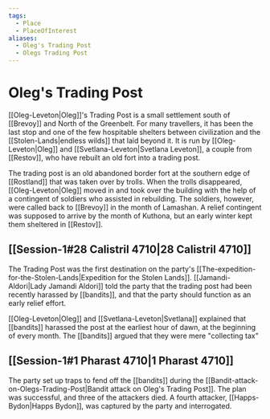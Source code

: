 ```yaml
---
tags:
  - Place
  - PlaceOfInterest
aliases:
  - Oleg's Trading Post
  - Olegs Trading Post
---
```

# Oleg's Trading Post
[[Oleg-Leveton|Oleg]]'s Trading Post is a small settlement south of [[Brevoy]] and North of the Greenbelt. For many travellers, it has been the last stop and one of the few hospitable shelters between civilization and the [[Stolen-Lands|endless wilds]] that laid beyond it. It is run by [[Oleg-Leveton|Oleg]] and [[Svetlana-Leveton|Svetlana Leveton]], a couple from [[Restov]], who have rebuilt an old fort into a trading post. 

The trading post is an old abandoned border fort at the southern edge of [[Rostland]] that was taken over by trolls. When the trolls disappeared, [[Oleg-Leveton|Oleg]] moved in and took over the building with the help of a contingent of soldiers who assisted in rebuilding. The soldiers, however, were called back to [[Brevoy]] in the month of Lamashan. A relief contingent was supposed to arrive by the month of Kuthona, but an early winter kept them sheltered in [[Restov]]. 
## [[Session-1#28 Calistril 4710|28 Calistril 4710]]
The Trading Post was the first destination on the party's [[The-expedition-for-the-Stolen-Lands|Expedition for the Stolen Lands]]. [[Jamandi-Aldori|Lady Jamandi Aldori]] told the party that the trading post had been recently harassed by [[bandits]], and that the party should function as an early relief effort. 

[[Oleg-Leveton|Oleg]] and [[Svetlana-Leveton|Svetlana]] explained that [[bandits]] harassed the post at the earliest hour of dawn, at the beginning of every month. The [[bandits]] argued that they were mere "collecting tax"
## [[Session-1#1 Pharast 4710|1 Pharast 4710]]
The party set up traps to fend off the [[bandits]] during the [[Bandit-attack-on-Olegs-Trading-Post|Bandit attack on Oleg's Trading Post]]. The plan was successful, and three of the attackers died. A fourth attacker, [[Happs-Bydon|Happs Bydon]], was captured by the party and interrogated. 